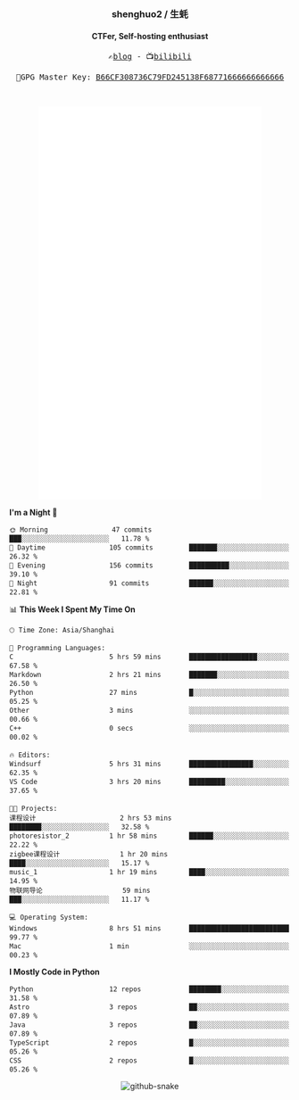 <h3 align="center"> shenghuo2 / 生蚝 </h3>
<h4 align="center" >CTFer, Self-hosting enthusiast</h3>


<p align="center">
  <samp>
    ✍️<a href="https://blog.shenghuo2.top/">blog</a> -
    📺<a href="https://space.bilibili.com/85894935">bilibili</a>
  </samp>
</p>
<p align="center">
  <samp>
     🔐GPG Master Key: <a align="center" href="https://github.com/shenghuo2.gpg">B66CF308736C79FD245138F68771666666666666</a>
  </samp>
</p>
<br>
<p align="center">
  <a href="https://github.com/shenghuo2">
    <img width="400" align="top" src="https://github.com/shenghuo2/shenghuo2/blob/main/metrics.left.svg" />
  </a>
  <a href="https://github.com/shenghuo2">
    <img width="400" align="top" src="https://github.com/shenghuo2/shenghuo2/blob/main/metrics.right.svg" />
  </a>
</p>


<!--START_SECTION:waka-->
**I'm a Night 🦉** 

```text
🌞 Morning                47 commits          ███░░░░░░░░░░░░░░░░░░░░░░   11.78 % 
🌆 Daytime                105 commits         ███████░░░░░░░░░░░░░░░░░░   26.32 % 
🌃 Evening                156 commits         ██████████░░░░░░░░░░░░░░░   39.10 % 
🌙 Night                  91 commits          ██████░░░░░░░░░░░░░░░░░░░   22.81 % 
```


📊 **This Week I Spent My Time On** 

```text
🕑︎ Time Zone: Asia/Shanghai

💬 Programming Languages: 
C                        5 hrs 59 mins       █████████████████░░░░░░░░   67.58 % 
Markdown                 2 hrs 21 mins       ███████░░░░░░░░░░░░░░░░░░   26.50 % 
Python                   27 mins             █░░░░░░░░░░░░░░░░░░░░░░░░   05.25 % 
Other                    3 mins              ░░░░░░░░░░░░░░░░░░░░░░░░░   00.66 % 
C++                      0 secs              ░░░░░░░░░░░░░░░░░░░░░░░░░   00.02 % 

🔥 Editors: 
Windsurf                 5 hrs 31 mins       ████████████████░░░░░░░░░   62.35 % 
VS Code                  3 hrs 20 mins       █████████░░░░░░░░░░░░░░░░   37.65 % 

🐱‍💻 Projects: 
课程设计                     2 hrs 53 mins       ████████░░░░░░░░░░░░░░░░░   32.58 % 
photoresistor_2          1 hr 58 mins        ██████░░░░░░░░░░░░░░░░░░░   22.22 % 
zigbee课程设计               1 hr 20 mins        ████░░░░░░░░░░░░░░░░░░░░░   15.17 % 
music_1                  1 hr 19 mins        ████░░░░░░░░░░░░░░░░░░░░░   14.95 % 
物联网导论                    59 mins             ███░░░░░░░░░░░░░░░░░░░░░░   11.17 % 

💻 Operating System: 
Windows                  8 hrs 51 mins       █████████████████████████   99.77 % 
Mac                      1 min               ░░░░░░░░░░░░░░░░░░░░░░░░░   00.23 % 
```

**I Mostly Code in Python** 

```text
Python                   12 repos            ████████░░░░░░░░░░░░░░░░░   31.58 % 
Astro                    3 repos             ██░░░░░░░░░░░░░░░░░░░░░░░   07.89 % 
Java                     3 repos             ██░░░░░░░░░░░░░░░░░░░░░░░   07.89 % 
TypeScript               2 repos             █░░░░░░░░░░░░░░░░░░░░░░░░   05.26 % 
CSS                      2 repos             █░░░░░░░░░░░░░░░░░░░░░░░░   05.26 % 
```




<!--END_SECTION:waka-->


<div align="center">
  <picture>
    <source media="(prefers-color-scheme: dark)" srcset="https://gist.githubusercontent.com/shenghuo2/bfce20b14ab0484cef03bae6e60e0b3a/raw/github-snake-dark.svg" />
    <source media="(prefers-color-scheme: light)" srcset="https://gist.githubusercontent.com/shenghuo2/bfce20b14ab0484cef03bae6e60e0b3a/raw/github-snake.svg" />
    <img alt="github-snake" src="https://gist.githubusercontent.com/shenghuo2/bfce20b14ab0484cef03bae6e60e0b3a/raw/github-snake.svg" />
  </picture>
</div>

<!--
**shenghuo2/shenghuo2** is a ✨ _special_ ✨ repository because its `README.md` (this file) appears on your GitHub profile.

Here are some ideas to get you started:

- 🔭 I’m currently working on ...
- 🌱 I’m currently learning ...
- 👯 I’m looking to collaborate on ...
- 🤔 I’m looking for help with ...
- 💬 Ask me about ...
- 📫 How to reach me: ...
- 😄 Pronouns: ...
- ⚡ Fun fact: ...
-->
